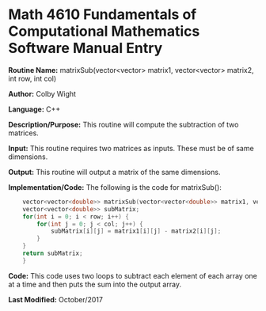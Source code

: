 # Math 4610 Fundamentals of Computational Mathematics Software Manual Entry

**Routine Name:**       matrixSub(vector<vector<double>> matrix1, vector<vector<double>> matrix2, int row, int col)


**Author:** Colby Wight

**Language:** C++

**Description/Purpose:**  This routine will compute the subtraction of two matrices.

**Input:** This routine requires two matrices as inputs. These must be of same dimensions.


**Output:** This routine will output a matrix of the same dimensions.


**Implementation/Code:** The following is the code for matrixSub():
```C++
    vector<vector<double>> matrixSub(vector<vector<double>> matrix1, vector<vector<double>> matrix2, int row, int col) {
    vector<vector<double>> subMatrix;
    for(int i = 0; i < row; i++) {
        for(int j = 0; j < col; j++) {
            subMatrix[i][j] = matrix1[i][j] - matrix2[i][j];
        }
    }
    return subMatrix;
    }
```

  
**Code:** This code uses two loops to subtract each element of each array one at a time and then puts the sum into the output array.


**Last Modified:** October/2017
